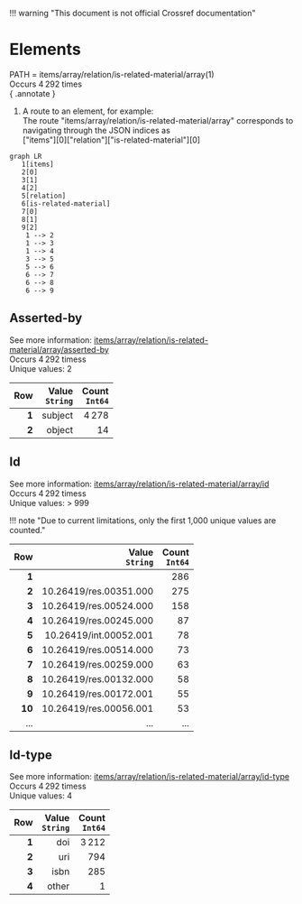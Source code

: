 !!! warning "This document is not official Crossref documentation"
# Elements
PATH = items/array/relation/is-related-material/array(1)  
Occurs 4 292 times  
{ .annotate }

1. A route to an element, for example:  
   The route "items/array/relation/is-related-material/array" corresponds to navigating through the JSON indices as  
   ["items"][0]["relation"]["is-related-material"][0]  

```mermaid
graph LR
   1[items]
   2[0]
   3[1]
   4[2]
   5[relation]
   6[is-related-material]
   7[0]
   8[1]
   9[2]
    1 --> 2
    1 --> 3
    1 --> 4
    3 --> 5
    5 --> 6
    6 --> 7
    6 --> 8
    6 --> 9
```


## Asserted-by
See more information: [items/array/relation/is-related-material/array/asserted-by](asserted-by/index.md)  
Occurs 4 292 timess  
Unique values: 2  

| **Row** | **Value**<br>`String` | **Count**<br>`Int64` |
|--------:|----------------------:|---------------------:|
| **1**   | subject               | 4 278                |
| **2**   | object                | 14                   |

## Id
See more information: [items/array/relation/is-related-material/array/id](id/index.md)  
Occurs 4 292 timess  
Unique values: > 999  

!!! note "Due to current limitations, only the first 1,000 unique values are counted."

| **Row** | **Value**<br>`String`  | **Count**<br>`Int64` |
|--------:|-----------------------:|---------------------:|
| **1**   |                        | 286                  |
| **2**   | 10.26419/res.00351.000 | 275                  |
| **3**   | 10.26419/res.00524.000 | 158                  |
| **4**   | 10.26419/res.00245.000 | 87                   |
| **5**   | 10.26419/int.00052.001 | 78                   |
| **6**   | 10.26419/res.00514.000 | 73                   |
| **7**   | 10.26419/res.00259.000 | 63                   |
| **8**   | 10.26419/res.00132.000 | 58                   |
| **9**   | 10.26419/res.00172.001 | 55                   |
| **10**  | 10.26419/res.00056.001 | 53                   |
| ... | ... | ... |

## Id-type
See more information: [items/array/relation/is-related-material/array/id-type](id-type/index.md)  
Occurs 4 292 timess  
Unique values: 4  

| **Row** | **Value**<br>`String` | **Count**<br>`Int64` |
|--------:|----------------------:|---------------------:|
| **1**   | doi                   | 3 212                |
| **2**   | uri                   | 794                  |
| **3**   | isbn                  | 285                  |
| **4**   | other                 | 1                    |

